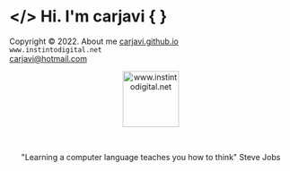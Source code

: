 # </> Hi. I'm carjavi { }
Copyright &copy; 2022. About me [carjavi.github.io](https://carjavi.github.io/) <br>
```www.instintodigital.net``` <br>
carjavi@hotmail.com 
<p align="center">
    <a href="https://instintodigital.net/" target="_blank"><img src="https://raw.githubusercontent.com/carjavi/carjavi/master/img/developer.png" height="100" alt="www.instintodigital.net"></a>
</p>
<br>
<p align="center">"Learning a computer language teaches you how to think" Steve Jobs </p>
